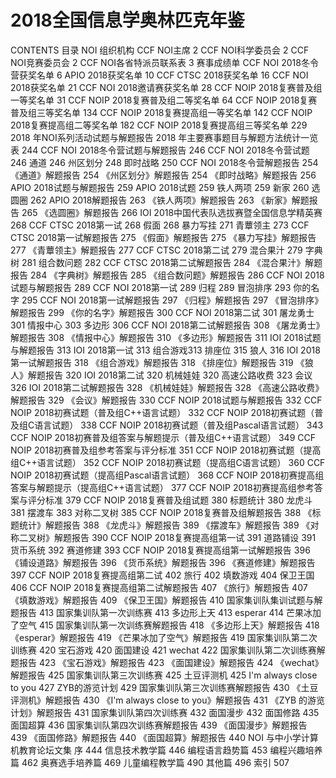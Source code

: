 # 2018全国信息学奥林匹克年鉴

CONTENTS 目录
NOI 组织机构
CCF NOI主席 2
CCF NOI科学委员会 2
CCF NOI竞赛委员会 2
CCF NOI各省特派员联系表 3
赛事成绩单
CCF NOI 2018冬令营获奖名单 6
APIO 2018获奖名单 10
CCF CTSC 2018获奖名单 16
CCF NOI 2018获奖名单 21
CCF NOI 2018邀请赛获奖名单 28
CCF NOIP 2018复赛普及组一等奖名单 31
CCF NOIP 2018复赛普及组二等奖名单 64
CCF NOIP 2018复赛普及组三等奖名单 134
CCF NOIP 2018复赛提高组一等奖名单 142
CCF NOIP 2018复赛提高组二等奖名单 182
CCF NOIP 2018复赛提高组三等奖名单 229
2018 年NOI系列活动试题与解题报告
2018 年主要赛事题目与解题方法统计一览表 244
CCF NOI 2018冬令营试题与解题报告 246
CCF NOI 2018冬令营试题 246
通道 246
州区划分 248
即时战略 250
CCF NOI 2018冬令营解题报告 254
《通道》解题报告 254
《州区划分》解题报告 254
《即时战略》解题报告 256
APIO 2018试题与解题报告 259
APIO 2018试题 259
铁人两项 259
新家 260
选圆圈 262
APIO 2018解题报告 263
《铁人两项》解题报告 263
《新家》解题报告 265
《选圆圈》解题报告 266
IOI 2018中国代表队选拔赛暨全国信息学精英赛 268
CCF CTSC 2018第一试 268
假面 268
暴力写挂 271
青蕈领主 273
CCF CTSC 2018第一试解题报告 275
《假面》解题报告 275
《暴力写挂》解题报告 277
《青蕈领主》解题报告 277
CCF CTSC 2018第二试 279
混合果汁 279
字典树 281
组合数问题 282
CCF CTSC 2018第二试解题报告 284
《混合果汁》解题报告 284
《字典树》解题报告 285
《组合数问题》解题报告 286
CCF NOI 2018试题与解题报告 289
CCF NOI 2018第一试 289
归程 289
冒泡排序 293
你的名字 295
CCF NOI 2018第一试解题报告 297
《归程》解题报告 297
《冒泡排序》解题报告 299
《你的名字》解题报告 300
CCF NOI 2018第二试 301
屠龙勇士 301
情报中心 303
多边形 306
CCF NOI 2018第二试解题报告 308
《屠龙勇士》解题报告 308
《情报中心》解题报告 310
《多边形》解题报告 311
IOI 2018试题与解题报告 313
IOI 2018第一试 313
组合游戏313
排座位 315
狼人 316
IOI 2018第一试解题报告 318
《组合游戏》解题报告 318
《排座位》解题报告 319
《狼人》解题报告 320
IOI 2018第二试 320
机械娃娃 320
高速公路收费 323
会议 326
IOI 2018第二试解题报告 328
《机械娃娃》解题报告 328
《高速公路收费》解题报告 329
《会议》解题报告 330
CCF NOIP 2018试题与解题报告 332
CCF NOIP 2018初赛试题（普及组C++语言试题） 332
CCF NOIP 2018初赛试题（普及组C语言试题） 338
CCF NOIP 2018初赛试题（普及组Pascal语言试题） 343
CCF NOIP 2018初赛普及组答案与解题提示（普及组C++语言试题） 349
CCF NOIP 2018初赛普及组参考答案与评分标准 351
CCF NOIP 2018初赛试题（提高组C++语言试题） 352
CCF NOIP 2018初赛试题（提高组C语言试题） 360
CCF NOIP 2018初赛试题（提高组Pascal语言试题） 368
CCF NOIP 2018初赛提高组答案与解题提示（提高组C++语言试题） 377
CCF NOIP 2018初赛提高组参考答案与评分标准 379
CCF NOIP 2018复赛普及组试题 380
标题统计 380
龙虎斗 381
摆渡车 383
对称二叉树 385
CCF NOIP 2018复赛普及组解题报告 388
《标题统计》解题报告 388
《龙虎斗》解题报告 389
《摆渡车》解题报告 389
《对称二叉树》解题报告 390
CCF NOIP 2018复赛提高组第一试 391
道路铺设 391
货币系统 392
赛道修建 393
CCF NOIP 2018复赛提高组第一试解题报告 396
《铺设道路》解题报告 396
《货币系统》解题报告 396
《赛道修建》解题报告 397
CCF NOIP 2018复赛提高组第二试 402
旅行 402
填数游戏 404
保卫王国 406
CCF NOIP 2018复赛提高组第二试解题报告 407
《旅行》解题报告 407
《填数游戏》解题报告 409
《保卫王国》解题报告 410
国家集训队集训试题与解题报告 413
国家集训队第一次训练赛 413
多边形上天 413
esperar 414
芒果冰加了空气 415
国家集训队第一次训练赛解题报告 418
《多边形上天》解题报告 418
《esperar》解题报告 419
《芒果冰加了空气》解题报告 419
国家集训队第二次训练赛 420
宝石游戏 420
面国建设 421
wechat 422
国家集训队第二次训练赛解题报告 423
《宝石游戏》解题报告 423
《面国建设》解题报告 424
《wechat》解题报告 425
国家集训队第三次训练赛 425
土豆评测机 425
I'm always close to you 427
ZYB的游览计划 429
国家集训队第三次训练赛解题报告 430
《土豆评测机》解题报告 430
《I'm always close to you》解题报告 431
《ZYB 的游览计划》解题报告 431
国家集训队第四次训练赛 432
面国漫步 432
面国修路 435
面国超算 436
国家集训队第四次训练赛解题报告 439
《面国漫步》解题报告 439
《面国修路》解题报告 440
《面国超算》解题报告 440
NOI 与中小学计算机教育论坛文集
序 444
信息技术教学篇 446
编程语言趋势篇 453
编程兴趣培养篇 462
奥赛选手培养篇 469
儿童编程教学篇 490
其他篇 496
索引 507
